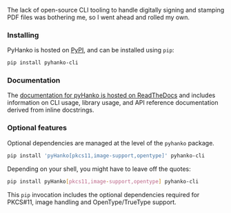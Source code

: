 The lack of open-source CLI tooling to handle digitally signing and stamping PDF files was bothering me, so I went ahead and rolled my own.

### Installing

PyHanko is hosted on [PyPI](https://pypi.org/project/pyHanko/),
and can be installed using `pip`:

```bash
pip install pyhanko-cli
```

### Documentation

The [documentation for pyHanko is hosted on ReadTheDocs](https://pyhanko.readthedocs.io/en/latest/)
and includes information on CLI usage, library usage, and API reference documentation derived from
inline docstrings.


### Optional features

Optional dependencies are managed at the level of the ``pyhanko`` package.

```bash
pip install 'pyHanko[pkcs11,image-support,opentype]' pyhanko-cli
```

Depending on your shell, you might have to leave off the quotes:

```bash
pip install pyHanko[pkcs11,image-support,opentype] pyhanko-cli
```

This `pip` invocation includes the optional dependencies required for PKCS#11, image handling and
OpenType/TrueType support.
